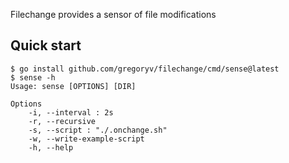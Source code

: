 Filechange provides a sensor of file modifications

## Quick start

    $ go install github.com/gregoryv/filechange/cmd/sense@latest
    $ sense -h
    Usage: sense [OPTIONS] [DIR]
    
    Options
        -i, --interval : 2s
        -r, --recursive
        -s, --script : "./.onchange.sh"
        -w, --write-example-script
        -h, --help

    
